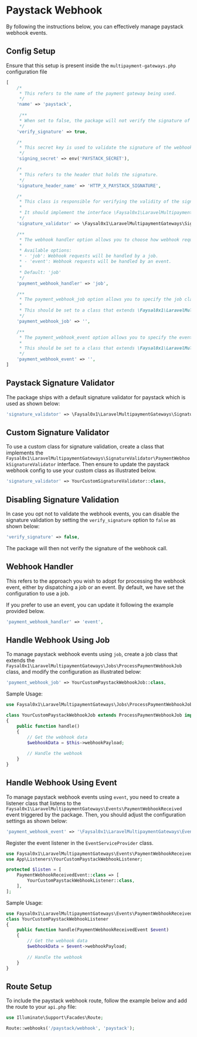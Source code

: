 # Paystack Webhook

By following the instructions below, you can effectively manage paystack webhook events.

## Config Setup

Ensure that this setup is present inside the `multipayment-gateways.php` configuration file

```php
[
    /*
     * This refers to the name of the payment gateway being used.
     */
    'name' => 'paystack',
    
     /**
     * When set to false, the package will not verify the signature of the webhook call.
     */
    'verify_signature' => true,

    /*
     * This secret key is used to validate the signature of the webhook call.
     */
    'signing_secret' => env('PAYSTACK_SECRET'),

    /*
     * This refers to the header that holds the signature.
     */
    'signature_header_name' => 'HTTP_X_PAYSTACK_SIGNATURE',

    /*
     * This class is responsible for verifying the validity of the signature header.
     *
     * It should implement the interface \Faysal0x1\LaravelMultipaymentGateways\SignatureValidator\PaymentWebhookSignatureValidator.
     */
    'signature_validator' => \Faysal0x1\LaravelMultipaymentGateways\SignatureValidator\DefaultSignatureValidator::class,

    /**
     * The webhook handler option allows you to choose how webhook requests are handled in your application.
     *
     * Available options:
     * - 'job': Webhook requests will be handled by a job.
     * - 'event': Webhook requests will be handled by an event.
     *
     * Default: 'job'
     */
    'payment_webhook_handler' => 'job',

    /**
     * The payment_webhook_job option allows you to specify the job class that will be used to process webhook requests for payment methods.
     *
     * This should be set to a class that extends \Faysal0x1\LaravelMultipaymentGateways\Jobs\ProcessPaymentWebhookJob.
     */
    'payment_webhook_job' => '',

    /**
     * The payment_webhook_event option allows you to specify the event class that will be used to process webhook requests for payment methods.
     *
     * This should be set to a class that extends \Faysal0x1\LaravelMultipaymentGateways\Events\PaymentWebhookReceivedEvent.
     */
    'payment_webhook_event' => '',
]
```

## Paystack Signature Validator 
The package ships with a default signature validator for paystack which is used as shown below:

```php
'signature_validator' => \Faysal0x1\LaravelMultipaymentGateways\SignatureValidator\DefaultSignatureValidator::class,
```

## Custom Signature Validator 
To use a custom class for signature validation, create a class that implements the `Faysal0x1\LaravelMultipaymentGateways\SignatureValidator\PaymentWebhookSignatureValidator` interface. Then ensure to update the paystack webhook config to use your custom class as illustrated below.

```php
'signature_validator' => YourCustomSignatureValidator::class,
```

## Disabling Signature Validation
In case you opt not to validate the webhook events, you can disable the signature validation by setting the `verify_signature` option to `false` as shown below:

```php
'verify_signature' => false,
```
The package will then not verify the signature of the webhook call.

## Webhook Handler

This refers to the approach you wish to adopt for processing the webhook event, either by dispatching a job or an event. By default, we have set the configuration to use a job.

If you prefer to use an event, you can update it following the example provided below.

```php
'payment_webhook_handler' => 'event',
```

## Handle Webhook Using Job
To manage paystack webhook events using `job`, create a job class that extends the `Faysal0x1\LaravelMultipaymentGateways\Jobs\ProcessPaymentWebhookJob` class, and modify the configuration as illustrated below:

```php
'payment_webhook_job' => YourCustomPaystackWebhookJob::class,
```

Sample Usage:

```php
use Faysal0x1\LaravelMultipaymentGateways\Jobs\ProcessPaymentWebhookJob;

class YourCustomPaystackWebhookJob extends ProcessPaymentWebhookJob implements ShouldQueue
{
    public function handle()
    {
        // Get the webhook data
        $webhookData = $this->webhookPayload;
        
        // Handle the webhook
    }
}
```

## Handle Webhook Using Event
To manage paystack webhook events using `event`, you need to create a listener class that listens to the `Faysal0x1\LaravelMultipaymentGateways\Events\PaymentWebhookReceived` event triggered by the package. Then, you should adjust the configuration settings as shown below:

```php
'payment_webhook_event' => '\Faysal0x1\LaravelMultipaymentGateways\Events\PaymentWebhookReceivedEvent',
```

Register the event listener in the `EventServiceProvider` class.

```php
use Faysal0x1\LaravelMultipaymentGateways\Events\PaymentWebhookReceivedEvent;
use App\Listeners\YourCustomPaystackWebhookListener;

protected $listen = [
    PaymentWebhookReceivedEvent::class => [
        YourCustomPaystackWebhookListener::class,
    ],
];
```

Sample Usage:

```php
use Faysal0x1\LaravelMultipaymentGateways\Events\PaymentWebhookReceivedEvent;
class YourCustomPaystackWebhookListener
{
    public function handle(PaymentWebhookReceivedEvent $event)
    {
        // Get the webhook data
        $webhookData = $event->webhookPayload;
      
        // Handle the webhook
    }
}
```

## Route Setup
To include the paystack webhook route, follow the example below and add the route to your `api.php` file:

```php
use Illuminate\Support\Facades\Route;

Route::webhooks('/paystack/webhook', 'paystack');
```
